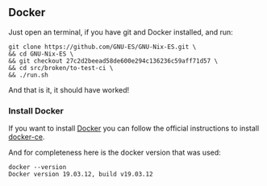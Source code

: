 #


## Docker

Just open an terminal, if you have git and Docker installed, and run:

```
git clone https://github.com/GNU-ES/GNU-Nix-ES.git \
&& cd GNU-Nix-ES \
&& git checkout 27c2d2beead58de600e294c136236c59aff71d57 \
&& cd src/broken/to-test-ci \
&& ./run.sh
```

And that is it, it should have worked!


### Install Docker

If you want to install [Docker](https://www.docker.com/) you can follow the official instructions to install [docker-ce](https://docs.docker.com/engine/install/).

And for completeness here is the docker version that was used:
```
docker --version
Docker version 19.03.12, build v19.03.12
```
